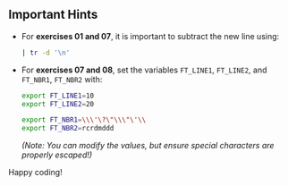 ## Important Hints

- For **exercises 01 and 07**, it is important to subtract the new line using:
  ```sh
  | tr -d '\n'
  ```
- For **exercises 07 and 08**, set the variables `FT_LINE1`, `FT_LINE2`, and `FT_NBR1`, `FT_NBR2` with:
  ```sh
  export FT_LINE1=10
  export FT_LINE2=20
  
  export FT_NBR1=\\\'\?\"\\\"\'\\
  export FT_NBR2=rcrdmddd
  ```
  *(Note: You can modify the values, but ensure special characters are properly escaped!)*

Happy coding!

